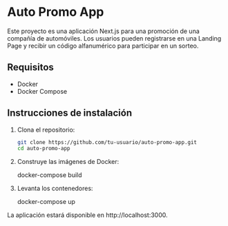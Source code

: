 # Auto Promo App

Este proyecto es una aplicación Next.js para una promoción de una compañía de automóviles. Los usuarios pueden registrarse en una Landing Page y recibir un código alfanumérico para participar en un sorteo.

## Requisitos

- Docker
- Docker Compose

## Instrucciones de instalación

1. Clona el repositorio:
   ```bash
   git clone https://github.com/tu-usuario/auto-promo-app.git
   cd auto-promo-app

2. Construye las imágenes de Docker:

    docker-compose build

3. Levanta los contenedores:

    docker-compose up

La aplicación estará disponible en http://localhost:3000.